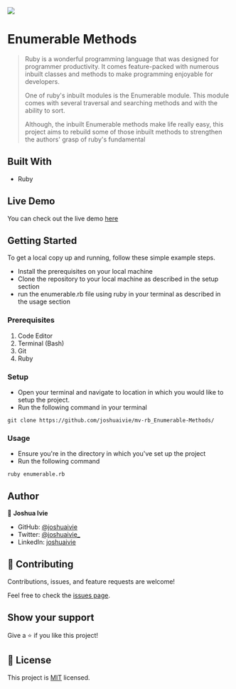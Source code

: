 ![](https://img.shields.io/badge/Microverse-blueviolet)

# Enumerable Methods

> Ruby is a wonderful programming language that was designed for programmer productivity. It comes feature-packed with numerous inbuilt classes and methods to make programming enjoyable for developers.
>
> One of ruby's inbuilt modules is the Enumerable module. This module comes with several traversal and searching methods and with the ability to sort.
>
> Although, the inbuilt Enumerable methods make life really easy, this project aims to rebuild some of those inbuilt methods to strengthen the authors' grasp of ruby's fundamental

## Built With

- Ruby

## Live Demo

You can check out the live demo [here](https://replit.com/join/slrwlcwo-joshuaivie)

## Getting Started

To get a local copy up and running, follow these simple example steps.

- Install the prerequisites on your local machine
- Clone the repository to your local machine as described in the setup section
- run the enumerable.rb file using ruby in your terminal as described in the usage section

### Prerequisites

1. Code Editor
2. Terminal (Bash)
3. Git
4. Ruby

### Setup

- Open your terminal and navigate to location in which you would like to setup the project.
- Run the following command in your terminal

```console
git clone https://github.com/joshuaivie/mv-rb_Enumerable-Methods/
```

### Usage

- Ensure you're in the directory in which you've set up the project
- Run the following command

```console
ruby enumerable.rb
```

## Author

👤 **Joshua Ivie**

- GitHub: [@joshuaivie](https://github.com/joshuaivie)
- Twitter: [@joshuaivie\_](https://twitter.com/joshuaivie_)
- LinkedIn: [joshuaivie](https://linkedin.com/in/joshuaivie)

## 🤝 Contributing

Contributions, issues, and feature requests are welcome!

Feel free to check the [issues page](issues/).

## Show your support

Give a ⭐️ if you like this project!

## 📝 License

This project is [MIT](lic.url) licensed.
